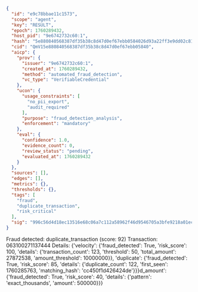 ```json
{
  "id": "e9c78bbae11c1573",
  "scope": "agent",
  "key": "RESULT",
  "epoch": 1760289432,
  "host_pid": "9e6742732c60:1",
  "hash": "5e880840568387df35b38c8d47d0ef67ebb0584026d93a22ff3e9dd02c81925c",
  "cid": "QmV15e880840568387df35b38c8d47d0ef67ebb05840",
  "aicp": {
    "prov": {
      "issuer": "9e6742732c60:1",
      "created_at": 1760289432,
      "method": "automated_fraud_detection",
      "vc_type": "VerifiableCredential"
    },
    "ucon": {
      "usage_constraints": [
        "no_pii_export",
        "audit_required"
      ],
      "purpose": "fraud_detection_analysis",
      "enforcement": "mandatory"
    },
    "eval": {
      "confidence": 1.0,
      "evidence_count": 0,
      "review_status": "pending",
      "evaluated_at": 1760289432
    }
  },
  "sources": [],
  "edges": [],
  "metrics": {},
  "thresholds": {},
  "tags": [
    "fraud",
    "duplicate_transaction",
    "risk_critical"
  ],
  "sig": "996c56d4d18ec13516e68c06a7c112a58962f46d9546705a3bfe9218a01ec238"
}
```

Fraud detected: duplicate_transaction (score: 92)
Transaction: 063100271137444
Details: {'velocity': {'fraud_detected': True, 'risk_score': 100, 'details': {'transaction_count': 123, 'threshold': 50, 'total_amount': 27872538, 'amount_threshold': 10000000}}, 'duplicate': {'fraud_detected': True, 'risk_score': 85, 'details': {'duplicate_count': 122, 'first_seen': 1760285763, 'matching_hash': 'cc450f1d426424de'}}}d_amount': {'fraud_detected': True, 'risk_score': 40, 'details': {'pattern': 'exact_thousands', 'amount': 500000}}}